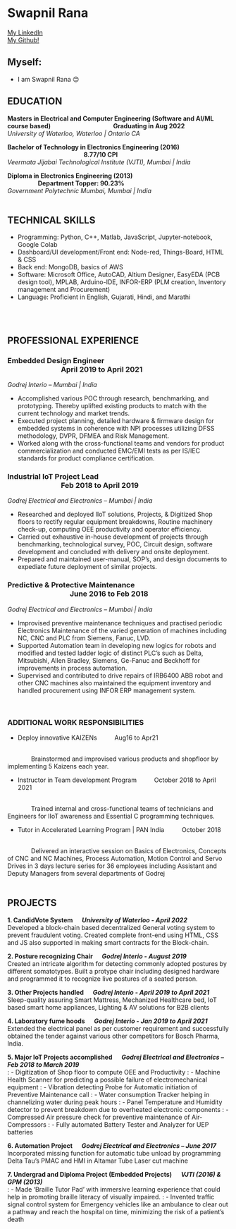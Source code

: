 # Swapnil Rana

[My LinkedIn](https://www.linkedin.com/in/swapnil-rana)
<br/>
[My Github!](https://github.com/swapnilrana) 


## Myself:
- I am Swapnil Rana 😊

## **EDUCATION**
**Masters in Electrical and Computer Engineering (Software and AI/ML course based) &emsp; &emsp; &emsp; &emsp; &emsp; &emsp; &emsp; &emsp; Graduating in Aug 2022**
<br/>
*University of Waterloo, Waterloo | Ontario CA*
<br/>

**Bachelor of Technology in Electronics Engineering (2016) &emsp; &emsp; &nbsp; &nbsp;&emsp; &emsp; &emsp;  &nbsp; &emsp; &emsp; &emsp; &emsp; &emsp; &emsp; &emsp; &emsp; &emsp; &emsp; 8.77/10 CPI**
<br/>
*Veermata Jijabai Technological Institute (VJTI), Mumbai | India*
<br/>

**Diploma in Electronics Engineering (2013) &emsp; &emsp; &emsp; &emsp; &emsp; &emsp; &emsp; &emsp;  &nbsp; &nbsp; &nbsp; &emsp; &emsp; &emsp; &emsp; &emsp; &emsp; &emsp; Department Topper: 90.23%**
<br/>
*Government Polytechnic Mumbai, Mumbai | India*
<br/>
<br/>

## TECHNICAL SKILLS
- Programming: Python, C++, Matlab, JavaScript, Jupyter-notebook, Google Colab
- Dashboard/UI development/Front end: Node-red, Things-Board, HTML & CSS
- Back end: MongoDB, basics of AWS
- Software: Microsoft Office, AutoCAD, Altium Designer, EasyEDA (PCB design tool), MPLAB, Arduino-IDE, INFOR-ERP (PLM creation, Inventory management and Procurement)
- Language: Proficient in English, Gujarati, Hindi, and Marathi
<br/>
<br/>

## PROFESSIONAL EXPERIENCE
### Embedded Design Engineer  &nbsp; &nbsp; &nbsp; &emsp; &emsp;  &emsp;  &emsp;  &nbsp; &emsp;  &emsp; &emsp; &emsp; &emsp; &emsp; &emsp; &emsp; &emsp; &emsp; &emsp; &emsp; &emsp; &emsp; April 2019 to April 2021
*Godrej Interio – Mumbai | India*					        
- Accomplished various POC through research, benchmarking, and prototyping. Thereby uplifted existing products to match with the current technology and market trends. 
-	Executed project planning, detailed hardware & firmware design for embedded systems in coherence with NPI processes utilizing DFSS methodology, DVPR, DFMEA and Risk Management.
-	Worked along with the cross-functional teams and vendors for product commercialization and conducted EMC/EMI tests as per IS/IEC standards for product compliance certification.

### Industrial IoT Project Lead    &nbsp; &nbsp; &nbsp; &nbsp;  &emsp; &emsp; &emsp;  &nbsp; &emsp; &emsp;	&emsp; &emsp; &emsp; &emsp; &emsp; &emsp;	&emsp; &emsp; &emsp; &emsp; &emsp; &emsp; &emsp;  Feb 2018 to April 2019
*Godrej Electrical and Electronics – Mumbai | India*
- Researched and deployed IIoT solutions, Projects, & Digitized Shop floors to rectify regular equipment breakdowns, Routine machinery check-up, computing OEE productivity and operator efficiency.
- Carried out exhaustive in-house development of projects through benchmarking, technological survey, POC, Circuit design, software development and concluded with delivery and onsite deployment.
-	Prepared and maintained user-manual, SOP’s, and design documents to expediate future deployment of similar projects.

### Predictive & Protective Maintenance     &nbsp; &nbsp; &nbsp;  &emsp; &emsp; &emsp;  &nbsp; &emsp; &emsp; &emsp; &emsp; &emsp; &emsp; &emsp; &emsp; &emsp; &emsp; &emsp; &emsp; &emsp;          June 2016 to Feb 2018
*Godrej Electrical and Electronics – Mumbai | India*
-	Improvised preventive maintenance techniques and practised periodic Electronics Maintenance of the varied generation of machines including NC, CNC and PLC from Siemens, Fanuc, LVD.
-	Supported Automation team in developing new logics for robots and modified and tested ladder logic of distinct PLC’s such as Delta, Mitsubishi, Allen Bradley, Siemens, Ge-Fanuc and Beckhoff for improvements in process automation. 
-	Supervised and contributed to drive repairs of IRB6400 ABB robot and other CNC machines also maintained the equipment inventory and handled procurement using INFOR ERP management system.
<br/>


### ADDITIONAL WORK RESPONSIBILITIES
- Deploy innovative KAIZENs     &emsp; &emsp;     Aug16 to Apr21
<br/>
 &emsp; &emsp; &emsp; Brainstormed and improvised various products and shopfloor by implementing 5 Kaizens each year.
<br/>

- Instructor in Team development Program &emsp; &emsp;  October 2018 to April 2021 
<br/>
&emsp; &emsp; &emsp; Trained internal and cross-functional teams of technicians and Engineers for IIoT awareness and Essential C programming techniques.
<br/>

- Tutor in Accelerated Learning Program | PAN India				 &emsp; &emsp;         October 2018 
<br/>
&emsp; &emsp; &emsp; Delivered an interactive session on Basics of Electronics, Concepts of CNC and NC Machines, Process Automation, Motion Control and Servo Drives in 3 days lecture series for 36 employees including Assistant and Deputy Managers from several departments of Godrej
<br/>
<br/>


## PROJECTS 
**1. CandidVote System  	&emsp;		 					*University of Waterloo - April 2022***
<br/>
Developed a block-chain based decentralized General voting system to prevent fraudulent voting. Created complete front-end using HTML, CSS and JS also supported in making smart contracts for the Block-chain.
<br/>

**2. Posture recognizing Chair  		&emsp;				  	           *Godrej Interio - August 2019***
<br/>
Created an intricate algorithm for detecting commonly adopted postures by different somatotypes. Built a protype chair including designed hardware and programmed it to recognize live postures of a seated person.
<br/>

**3. Other Projects handled 				&emsp;		    *Godrej Interio - April 2019 to April 2021***
<br/>
Sleep-quality assuring Smart Mattress, Mechanized Healthcare bed, IoT based smart home appliances, Lighting & AV solutions for B2B clients
<br/>

**4. Laboratory fume hoods 				&emsp;		     *Godrej Interio - Jan 2019 to April 2021***
<br/>
Extended the electrical panel as per customer requirement and successfully obtained the tender against various other competitors for Bosch Pharma, India. 
<br/>

**5. Major IoT Projects accomplished 		 &emsp;         *Godrej Electrical and Electronics – Feb 2018 to March 2019***
<br/>
: -	Digitization of Shop floor to compute OEE and Productivity 
: - Machine Health Scanner for predicting a possible failure of electromechanical equipment 
: - Vibration detecting Probe for Automatic initiation of Preventive Maintenance call
: -	Water consumption Tracker helping in channelizing water during peak hours
: -	Panel Temperature and Humidity detector to prevent breakdown due to overheated electronic components
: -	Compressed Air pressure check for preventive maintenance of Air-Compressors
: -	Fully automated Battery Tester and Analyzer for UEP batteries
<br/>

**6. Automation Project 					&emsp;         *Godrej Electrical and Electronics – June 2017***
<br/>
Incorporated missing function for automatic tube unload by programming Delta Tau’s PMAC and HMI in Altamar Tube Laser cut machine
<br/>

**7. Undergrad and Diploma Project (Embedded Projects)		&emsp;		  *VJTI (2016) & GPM (2013)***
<br/>
: - Made ‘Braille Tutor Pad’ with immersive learning experience that could help in promoting braille literacy of visually impaired.
: -	Invented traffic signal control system for Emergency vehicles like an ambulance to clear out a pathway and reach the hospital on time, minimizing the risk of a patient’s death
<br/>

